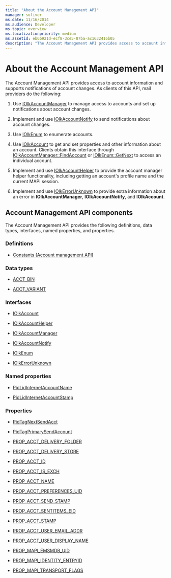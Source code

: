 ```yaml
---
title: "About the Account Management API"
manager: soliver
ms.date: 11/16/2014
ms.audience: Developer
ms.topic: overview
ms.localizationpriority: medium
ms.assetid: eb6b921d-ecf8-3ce5-87ba-ac1632416b05
description: "The Account Management API provides access to account information and supports notifications of account changes. As clients of this API, mail providers do the following:"
---
```


# About the Account Management API

The Account Management API provides access to account information and supports notifications of account changes. As clients of this API, mail providers do the following:
  
1. Use [IOlkAccountManager](iolkaccountmanager.md) to manage access to accounts and set up notifications about account changes. 
    
2. Implement and use [IOlkAccountNotify](iolkaccountnotify.md) to send notifications about account changes. 
    
3. Use [IOlkEnum](iolkenum.md) to enumerate accounts. 
    
4. Use [IOlkAccount](iolkaccount.md) to get and set properties and other information about an account. Clients obtain this interface through [IOlkAccountManager::FindAccount](iolkaccountmanager-findaccount.md) or [IOlkEnum::GetNext](iolkenum-getnext.md) to access an individual account. 
    
5. Implement and use [IOlkAccountHelper](iolkaccounthelper.md) to provide the account manager helper functionality, including getting an account's profile name and the current MAPI session. 
    
6. Implement and use [IOlkErrorUnknown](iolkerrorunknown.md) to provide extra information about an error in **IOlkAccountManager**, **IOlkAccountNotify**, and **IOlkAccount**. 

##  Account Management API components

The Account Management API provides the following definitions, data types, interfaces, named properties, and properties.
  
### Definitions
  
- [Constants (Account management API)](constants-account-management-api.md)
    
### Data types
  
- [ACCT_BIN](acct_bin.md)
    
- [ACCT_VARIANT](acct_variant.md)
    
### Interfaces
  
- [IOlkAccount](iolkaccount.md)
    
- [IOlkAccountHelper](iolkaccounthelper.md)
    
- [IOlkAccountManager](iolkaccountmanager.md)
    
- [IOlkAccountNotify](iolkaccountnotify.md)
    
- [IOlkEnum](iolkenum.md)
    
- [IOlkErrorUnknown](iolkerrorunknown.md)
    
### Named properties
  
- [PidLidInternetAccountName](pidlidinternetaccountname.md)
    
- [PidLidInternetAccountStamp](pidlidinternetaccountstamp.md)
    
### Properties
  
- [PidTagNextSendAcct](pidtagnextsendacct.md)
    
- [PidTagPrimarySendAccount](pidtagprimarysendaccount.md)
    
- [PROP_ACCT_DELIVERY_FOLDER](prop_acct_delivery_folder.md)
    
- [PROP_ACCT_DELIVERY_STORE](prop_acct_delivery_store.md)
    
- [PROP_ACCT_ID](prop_acct_id.md)
    
- [PROP_ACCT_IS_EXCH](prop_acct_is_exch.md)
    
- [PROP_ACCT_NAME](prop_acct_name.md)
    
- [PROP_ACCT_PREFERENCES_UID](prop_acct_preferences_uid.md)
    
- [PROP_ACCT_SEND_STAMP](prop_acct_send_stamp.md)
    
- [PROP_ACCT_SENTITEMS_EID](prop_acct_sentitems_eid.md)
    
- [PROP_ACCT_STAMP](prop_acct_stamp.md)
    
- [PROP_ACCT_USER_EMAIL_ADDR](prop_acct_user_email_addr.md)
    
- [PROP_ACCT_USER_DISPLAY_NAME](prop_acct_user_display_name.md)
    
- [PROP_MAPI_EMSMDB_UID](prop_mapi_emsmdb_uid.md)
    
- [PROP_MAPI_IDENTITY_ENTRYID](prop_mapi_identity_entryid.md)
    
- [PROP_MAPI_TRANSPORT_FLAGS](prop_mapi_transport_flags.md)
    

